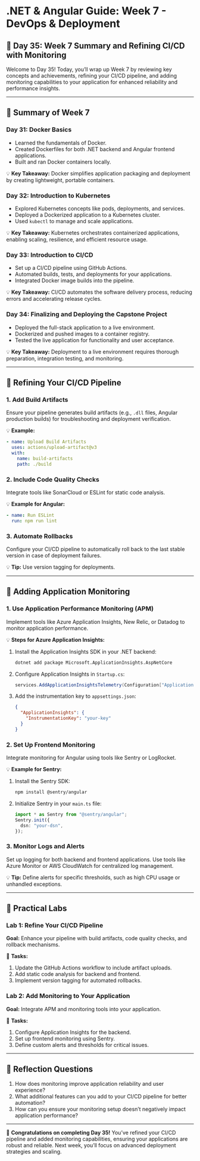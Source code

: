 # **.NET & Angular Guide: Week 7 - DevOps & Deployment**

## **🧩 Day 35: Week 7 Summary and Refining CI/CD with Monitoring**

Welcome to Day 35! Today, you’ll wrap up Week 7 by reviewing key concepts and achievements, refining your CI/CD pipeline, and adding monitoring capabilities to your application for enhanced reliability and performance insights.

---

## **🧩 Summary of Week 7**

### **Day 31: Docker Basics**
- Learned the fundamentals of Docker.
- Created Dockerfiles for both .NET backend and Angular frontend applications.
- Built and ran Docker containers locally.

💡 **Key Takeaway:** Docker simplifies application packaging and deployment by creating lightweight, portable containers.

### **Day 32: Introduction to Kubernetes**
- Explored Kubernetes concepts like pods, deployments, and services.
- Deployed a Dockerized application to a Kubernetes cluster.
- Used `kubectl` to manage and scale applications.

💡 **Key Takeaway:** Kubernetes orchestrates containerized applications, enabling scaling, resilience, and efficient resource usage.

### **Day 33: Introduction to CI/CD**
- Set up a CI/CD pipeline using GitHub Actions.
- Automated builds, tests, and deployments for your applications.
- Integrated Docker image builds into the pipeline.

💡 **Key Takeaway:** CI/CD automates the software delivery process, reducing errors and accelerating release cycles.

### **Day 34: Finalizing and Deploying the Capstone Project**
- Deployed the full-stack application to a live environment.
- Dockerized and pushed images to a container registry.
- Tested the live application for functionality and user acceptance.

💡 **Key Takeaway:** Deployment to a live environment requires thorough preparation, integration testing, and monitoring.

---

## **🧩 Refining Your CI/CD Pipeline**

### **1. Add Build Artifacts**
Ensure your pipeline generates build artifacts (e.g., `.dll` files, Angular production builds) for troubleshooting and deployment verification.

💡 **Example:**
```yaml
- name: Upload Build Artifacts
  uses: actions/upload-artifact@v3
  with:
    name: build-artifacts
    path: ./build
```

### **2. Include Code Quality Checks**
Integrate tools like SonarCloud or ESLint for static code analysis.

💡 **Example for Angular:**
```yaml
- name: Run ESLint
  run: npm run lint
```

### **3. Automate Rollbacks**
Configure your CI/CD pipeline to automatically roll back to the last stable version in case of deployment failures.

💡 **Tip:** Use version tagging for deployments.

---

## **🧩 Adding Application Monitoring**

### **1. Use Application Performance Monitoring (APM)**
Implement tools like Azure Application Insights, New Relic, or Datadog to monitor application performance.

💡 **Steps for Azure Application Insights:**
1. Install the Application Insights SDK in your .NET backend:
   ```bash
   dotnet add package Microsoft.ApplicationInsights.AspNetCore
   ```
2. Configure Application Insights in `Startup.cs`:
   ```csharp
   services.AddApplicationInsightsTelemetry(Configuration["ApplicationInsights:InstrumentationKey"]);
   ```
3. Add the instrumentation key to `appsettings.json`:
   ```json
   {
     "ApplicationInsights": {
       "InstrumentationKey": "your-key"
     }
   }
   ```

### **2. Set Up Frontend Monitoring**
Integrate monitoring for Angular using tools like Sentry or LogRocket.

💡 **Example for Sentry:**
1. Install the Sentry SDK:
   ```bash
   npm install @sentry/angular
   ```
2. Initialize Sentry in your `main.ts` file:
   ```typescript
   import * as Sentry from "@sentry/angular";
   Sentry.init({
     dsn: "your-dsn",
   });
   ```

### **3. Monitor Logs and Alerts**
Set up logging for both backend and frontend applications. Use tools like Azure Monitor or AWS CloudWatch for centralized log management.

💡 **Tip:** Define alerts for specific thresholds, such as high CPU usage or unhandled exceptions.

---

## **🧩 Practical Labs**

### **Lab 1: Refine Your CI/CD Pipeline**
**Goal:** Enhance your pipeline with build artifacts, code quality checks, and rollback mechanisms.

🔧 **Tasks:**
1. Update the GitHub Actions workflow to include artifact uploads.
2. Add static code analysis for backend and frontend.
3. Implement version tagging for automated rollbacks.

### **Lab 2: Add Monitoring to Your Application**
**Goal:** Integrate APM and monitoring tools into your application.

🔧 **Tasks:**
1. Configure Application Insights for the backend.
2. Set up frontend monitoring using Sentry.
3. Define custom alerts and thresholds for critical issues.

---

## **🧩 Reflection Questions**
1. How does monitoring improve application reliability and user experience?
2. What additional features can you add to your CI/CD pipeline for better automation?
3. How can you ensure your monitoring setup doesn’t negatively impact application performance?

---

🎉 **Congratulations on completing Day 35!** You’ve refined your CI/CD pipeline and added monitoring capabilities, ensuring your applications are robust and reliable. Next week, you’ll focus on advanced deployment strategies and scaling.

